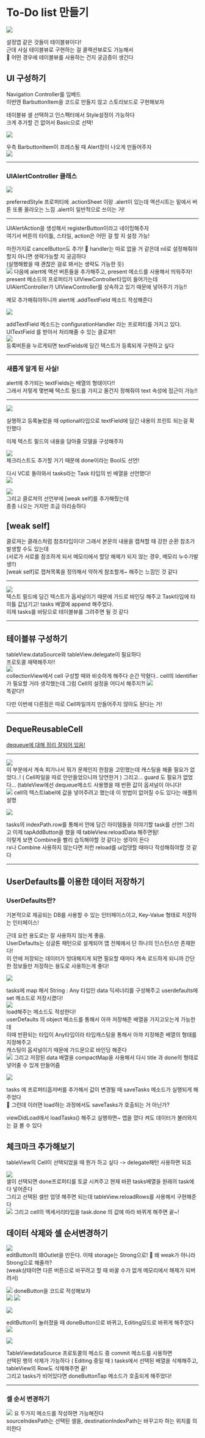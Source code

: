 # To-Do list 만들기

![](https://velog.velcdn.com/images/woojusm/post/2fcb3c4a-a441-45e7-b821-19f2c9aa15db/image.gif)



설정앱 같은 것들이 테이블뷰이다!  
근데 사실 테이블뷰로 구현하는 걸 콜렉션뷰로도 가능해서  
🤔 어떤 경우에 테이블뷰를 사용하는 건지 궁금증이 생긴다  

## UI 구성하기

Navigation Controller를 임베드  
이번엔 BarbuttonItem을 코드로 만들지 않고 스토리보드로 구현해보자  

테이블뷰 셀 선택하고 인스펙터에서 Style설정이 가능하다  
크게 추가할 건 없어서 Basic으로 선택!  

![](https://velog.velcdn.com/images/woojusm/post/25543b1f-c538-459b-ad25-779c64e6133a/image.png)  

우측 BarbuttonItem이 프레스될 때 Alert창이 나오게 만들어주자  
![](https://velog.velcdn.com/images/woojusm/post/94f8ffa5-34fe-49c0-90be-b800b25692eb/image.png)
___
### UIAlertController 클래스
![](https://velog.velcdn.com/images/woojusm/post/5cdcd72e-b93f-44c2-8f24-5977ddb7bad5/image.png)

preferredStyle 프로퍼티에 .actionSheet 이랑 .alert이 있는데 액션시트는 밑에서 버튼 또롱 올라오는 느낌 .alert이 일반적으로 쓰이는 거!  
___

UIAlertAction을 생성해서 registerButton이라고 네이밍해주자  
여기서 버튼의 타이틀, 스타일, action은 어떤 걸 할 지 설정 가능!  

마찬가지로 cancelButton도 추가! 
🤔 handler는 따로 없을 거 같은데 nil로 설정해줘야할지 아니면 생략가능할 지 궁금하다  
(실행해봤을 때 괜찮은 걸로 봐서는 생략도 가능한 듯)  
![](https://velog.velcdn.com/images/woojusm/post/77aba16c-4d4f-49b2-ae7f-4f764e7c1ad0/image.png)
다음에 alert에 액션 버튼들을 추가해주고, present 메소드를 사용해서 띄워주자!  
present 메소드의 프로퍼티가 UIViewController타입이 들어가는데  
UIAlertController가 UIViewController를 상속하고 있기 때문에 넣어주기 가능!!  

메모 추가해줘야하니까 alert에 .addTextField 메소드 작성해준다  

![](https://velog.velcdn.com/images/woojusm/post/127a03b4-0b05-47f1-8470-4f82e42e2b65/image.png)  

addTextField 메소드는 configurationHandler 라는 프로퍼티를 가지고 있다.
UITextField 를 받아서 처리해줄 수 있는 클로져!!  
![](https://velog.velcdn.com/images/woojusm/post/340ae1b1-5856-42d3-9d09-a248fbcf6f4b/image.png)  
등록버튼을 누르게되면 textFields에 담긴 텍스트가 등록되게 구현하고 싶다  
___
### 새롭게 알게 된 사실!
alert에 추가되는 textFields는 배열의 형태이다!!  
그래서 저렇게 몇번째 텍스트 필드를 가지고 올건지 정해줘야 text 속성에 접근이 가능!!  
___
![](https://velog.velcdn.com/images/woojusm/post/08af4b3b-734e-465a-9abe-4f00be9a36ff/image.png)

실행하고 등록눌렀을 때 optional타입으로 textField에 담긴 내용이 프린트 되는걸 확인했다  

이제 텍스트 필드의 내용을 담아줄 모델을 구성해주자  

![](https://velog.velcdn.com/images/woojusm/post/6f561a77-4adb-42f7-8cad-ddb33da9418f/image.png)  
체크리스트도 추가할 거기 때문에 done이라는 Bool도 선언!  


다시 VC로 돌아와서 tasks라는 Task 타입의 빈 배열을 선언했다!  
![](https://velog.velcdn.com/images/woojusm/post/848a7517-77fe-4c11-97c4-abd44b3f77cb/image.png)  

![](https://velog.velcdn.com/images/woojusm/post/585c2f74-f169-44d6-b692-e30ba7bf25d4/image.png)  
그리고 클로져의 선언부에 [weak self]를 추가해줬는데  
종종 나오는 거지만 조금 아리송하다  

## [weak self]

클로져는 클래스처럼 참조타입이다! 그래서 본문의 내용을 캡쳐할 때 강한 순환 참조가 발생할 수도 있는데  
(서로가 서로를 참조하게 되서 메모리에서 할당 해제가 되지 않는 경우, 메모리 누수가발생!!)  
[weak self]로 캡쳐목록을 정의해서 약하게 참조할게~ 해주는 느낌인 것 같다  
___

 ![](https://velog.velcdn.com/images/woojusm/post/73b9b93b-bc58-4340-b658-71e4ad5553ec/image.png)  
텍스트 필드에 담긴 텍스트가 옵셔널이기 때문에 가드로 바인딩 해주고 
Task타입에 타이틀 값넘기고! tasks 배열에 append 해주었다.  
이제 tasks를 바탕으로 테이블뷰를 그려주면 될 것 같다  
___
## 테이블뷰 구성하기

tableView.dataSource와 tableView.delegate이 필요하다  
프로토콜 채택해주자!!  
![](https://velog.velcdn.com/images/woojusm/post/e643e1bb-34b8-4240-a872-4b333158e54a/image.png)  
collectionView에서 cell 구성할 때와 비슷하게 해주다 순간 막혔다..
cell의 Identifier가 필요할 거라 생각했는데 그럼 Cell의 설정을 어디서 해주지?!
![](https://velog.velcdn.com/images/woojusm/post/80016582-cab1-4bfa-86e5-dd6f1ae417ff/image.png)  
똑같다!!  

다만 이번에 다른점은 따로 Cell파일까지 만들어주지 않아도 된다는 거! 

___
## DequeReusableCell

[dequeue에 대해 정리 잘되어 있음!](https://sihyungyou.github.io/iOS-dequeueReusableCell/)  
___
![](https://velog.velcdn.com/images/woojusm/post/aef93721-e0bf-4140-bd47-798134124a85/image.png)  
이 부분에서 계속 피가나서 뭐가 문제인지 한참을 고민했는데
캐스팅을 해줄 필요가 없었다..! ( Cell파일을 따로 안만들었으니까 당연한거 )
그리고... guard 도 필요가 없었다... (tableView에선 dequeue메소드 사용했을 때 반환 값이 옵셔널이 아니다!  
![](https://velog.velcdn.com/images/woojusm/post/d2aa2d71-5942-4117-bf32-2a9890d7bc66/image.png)
cell의 텍스트label에  값을 넣어주려고 했는데 이 방법이 없어질 수도 있다는 애플의 설명  

![](https://velog.velcdn.com/images/woojusm/post/ebb1c80a-29fd-40ac-8f59-eebf3266a4dc/image.png)

tasks의 indexPath.row를 통해서 안에 담긴 아이템들을 이야기할 task를 선언!
그리고 이제 tapAddButton을 했을 때 tableView.reloadData 해주면됨!  
이렇게 보면 Combine을 빨리 습득해야할 것 같다는 생각이 든다  
rx나 Combine 사용하지 않는다면 저런 reload를 ui업뎃할 때마다 작성해줘야할 것 같다  
___
## UserDefaults를 이용한 데이터 저장하기

### UserDefaults란?
기본적으로 제공되는 DB를 사용할 수 있는 인터페이스이고, Key-Value 형태로 저장하는 인터페이스!

근데 요런 용도로는 잘 사용하지 않는게 좋음.  
UserDefaults는 싱글톤 패턴으로 설계되어 앱 전체에서 단 하나의 인스턴스만 존재한다!  
이 안에 저장되는 데이터가 방대해지게 되면 필요할 때마다 계속 로드하게 되니까
간단한 정보들만 저장하는 용도로 사용하는게 좋다!  

![](https://velog.velcdn.com/images/woojusm/post/73b1a51e-f265-4704-a1fb-0c7d2a1d8416/image.png) 

tasks에 map 해서 String : Any 타입인 data 딕셔너리를 구성해주고
userdefaults에 set 메소드로 저장시켰다!  
![](https://velog.velcdn.com/images/woojusm/post/4bca0d25-175f-4bac-9fbb-eb5a1fbe1acb/image.png)  
load해주는 메소드도 작성한다!  
userDefaults 의 object 메소드를 통해서 아까 저장해준 배열을 가지고오는게 가능한데  
이때 반환되는 타입이 Any타입이라 타입캐스팅을 통해서 아까 지정해준 배열의 형태를 지정해주고  
캐스팅이 옵셔널이기 때문에 가드문으로 바인딩 해준다  
![](https://velog.velcdn.com/images/woojusm/post/a2bcccf4-80e0-410f-9c62-dba0639f70d6/image.png)
그리고 저장된 data 배열을 compactMap을 사용해서 다시 title 과 done의 형태로 넣어줄 수 있게 만들어줌  

![](https://velog.velcdn.com/images/woojusm/post/3e639324-018b-455d-a725-a7fab98e889c/image.png)

tasks 에 프로퍼티옵저버를 추가해서 값이 변경될 때 saveTasks 메소드가 실행되게 해주었다  
🤔 그런데 이러면 load하는 과정에서도 saveTasks가 호출되는 거 아닌가?

viewDidLoad에서 loadTasks() 해주고 실행하면~
앱을 껐다 켜도 데이터가 불러와지는 걸 볼 수 있다  

## 체크마크 추가해보기

tableView의 Cell이 선택되었을 때 뭔가 하고 싶다 -> delegate패턴 사용하면 되죠  

![](https://velog.velcdn.com/images/woojusm/post/26791305-e5b7-46c4-92b1-90b7d598b499/image.png)  
셀이 선택되면 done프로퍼티를 토글 시켜주고 
현재 바뀐 tasks배열을 원래의 task에다 넣어준다  
그리고 선택된 셀만 업뎃 해주면 되는데 tableView.reloadRows를 사용해서 구현해준다  
![](https://velog.velcdn.com/images/woojusm/post/9df44cb4-b18d-4de3-8642-5988a8e6144c/image.png)
그리고 cell의 엑세서리타입을 task.done 의 값에 따라 바뀌게 해주면 끝~! 

## 데이터 삭제와 셀 순서변경하기  
![](https://velog.velcdn.com/images/woojusm/post/8af9448d-b91a-4d5d-a19e-ad4378c5d459/image.png)  
editButton의 IBOutlet을 만든다. 이때 storage는 Strong으로!
🤔 왜 weak가 아니라 Strong으로 해줄까?  
(weak상태이면 다른 버튼으로 바꾸려고 할 때 바꿀 수가 없게 메모리에서 해제가 되버려서)  

![](https://velog.velcdn.com/images/woojusm/post/c7fc9b36-2d47-4404-8a39-54c0b23917ff/image.png)
doneButton을 코드로 작성해보자  
![](https://velog.velcdn.com/images/woojusm/post/ac9de355-c369-4469-9f11-05b568baf48a/image.png)
![](https://velog.velcdn.com/images/woojusm/post/2079f89c-5ac6-4124-99a2-a317d8265a64/image.png)  


![](https://velog.velcdn.com/images/woojusm/post/73c0f894-3ccf-4053-9747-c31f04e7070a/image.png)

editButton이 눌러졌을 때 doneButton으로 바뀌고, Editing모드로 바뀌게 해주었다  
![](https://velog.velcdn.com/images/woojusm/post/ed54772d-4bd3-4875-b3ff-693045533522/image.png)

![](https://velog.velcdn.com/images/woojusm/post/c37a4846-60c6-4b81-b4f5-bec8b9061c62/image.png)

TableViewdataSource 프로토콜의 메소드 중 commit 메소드를 사용하면  
선택된 행의 삭제가 가능하다 ( Editing 중일 때 ) 
tasks에서 선택된 배열을 삭제해주고, tableView의 Row도 삭제해주면 끝!  
그리고 tasks가 비어있다면 doneButtonTap 메소드가 호출되게 해주었다!  
___
### 셀 순서 변경하기

![](https://velog.velcdn.com/images/woojusm/post/9a17ca30-8eb5-4488-9d04-6ba0a5fa1402/image.png) 
요 두가지 메소드를 작성하면 가능해진다  
sourceIndexPath는 선택된 셀을, destinationIndexPath는 바꾸고자 하는 위치를 의미한다  

